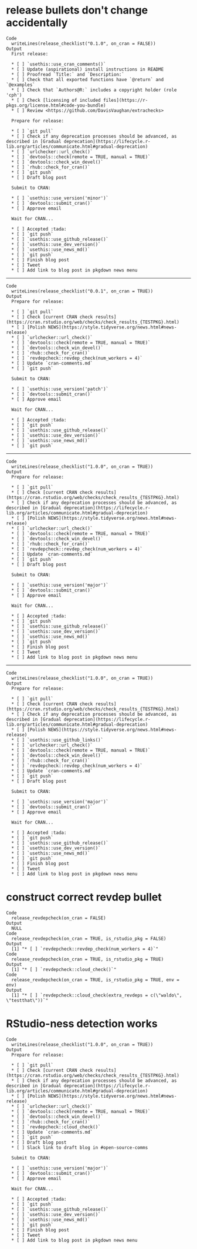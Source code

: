 # release bullets don't change accidentally

    Code
      writeLines(release_checklist("0.1.0", on_cran = FALSE))
    Output
      First release:
      
      * [ ] `usethis::use_cran_comments()`
      * [ ] Update (aspirational) install instructions in README
      * [ ] Proofread `Title:` and `Description:`
      * [ ] Check that all exported functions have `@return` and `@examples`
      * [ ] Check that `Authors@R:` includes a copyright holder (role 'cph')
      * [ ] Check [licensing of included files](https://r-pkgs.org/license.html#code-you-bundle)
      * [ ] Review <https://github.com/DavisVaughan/extrachecks>
      
      Prepare for release:
      
      * [ ] `git pull`
      * [ ] Check if any deprecation processes should be advanced, as described in [Gradual deprecation](https://lifecycle.r-lib.org/articles/communicate.html#gradual-deprecation)
      * [ ] `urlchecker::url_check()`
      * [ ] `devtools::check(remote = TRUE, manual = TRUE)`
      * [ ] `devtools::check_win_devel()`
      * [ ] `rhub::check_for_cran()`
      * [ ] `git push`
      * [ ] Draft blog post
      
      Submit to CRAN:
      
      * [ ] `usethis::use_version('minor')`
      * [ ] `devtools::submit_cran()`
      * [ ] Approve email
      
      Wait for CRAN...
      
      * [ ] Accepted :tada:
      * [ ] `git push`
      * [ ] `usethis::use_github_release()`
      * [ ] `usethis::use_dev_version()`
      * [ ] `usethis::use_news_md()`
      * [ ] `git push`
      * [ ] Finish blog post
      * [ ] Tweet
      * [ ] Add link to blog post in pkgdown news menu

---

    Code
      writeLines(release_checklist("0.0.1", on_cran = TRUE))
    Output
      Prepare for release:
      
      * [ ] `git pull`
      * [ ] Check [current CRAN check results](https://cran.rstudio.org/web/checks/check_results_{TESTPKG}.html)
      * [ ] [Polish NEWS](https://style.tidyverse.org/news.html#news-release)
      * [ ] `urlchecker::url_check()`
      * [ ] `devtools::check(remote = TRUE, manual = TRUE)`
      * [ ] `devtools::check_win_devel()`
      * [ ] `rhub::check_for_cran()`
      * [ ] `revdepcheck::revdep_check(num_workers = 4)`
      * [ ] Update `cran-comments.md`
      * [ ] `git push`
      
      Submit to CRAN:
      
      * [ ] `usethis::use_version('patch')`
      * [ ] `devtools::submit_cran()`
      * [ ] Approve email
      
      Wait for CRAN...
      
      * [ ] Accepted :tada:
      * [ ] `git push`
      * [ ] `usethis::use_github_release()`
      * [ ] `usethis::use_dev_version()`
      * [ ] `usethis::use_news_md()`
      * [ ] `git push`

---

    Code
      writeLines(release_checklist("1.0.0", on_cran = TRUE))
    Output
      Prepare for release:
      
      * [ ] `git pull`
      * [ ] Check [current CRAN check results](https://cran.rstudio.org/web/checks/check_results_{TESTPKG}.html)
      * [ ] Check if any deprecation processes should be advanced, as described in [Gradual deprecation](https://lifecycle.r-lib.org/articles/communicate.html#gradual-deprecation)
      * [ ] [Polish NEWS](https://style.tidyverse.org/news.html#news-release)
      * [ ] `urlchecker::url_check()`
      * [ ] `devtools::check(remote = TRUE, manual = TRUE)`
      * [ ] `devtools::check_win_devel()`
      * [ ] `rhub::check_for_cran()`
      * [ ] `revdepcheck::revdep_check(num_workers = 4)`
      * [ ] Update `cran-comments.md`
      * [ ] `git push`
      * [ ] Draft blog post
      
      Submit to CRAN:
      
      * [ ] `usethis::use_version('major')`
      * [ ] `devtools::submit_cran()`
      * [ ] Approve email
      
      Wait for CRAN...
      
      * [ ] Accepted :tada:
      * [ ] `git push`
      * [ ] `usethis::use_github_release()`
      * [ ] `usethis::use_dev_version()`
      * [ ] `usethis::use_news_md()`
      * [ ] `git push`
      * [ ] Finish blog post
      * [ ] Tweet
      * [ ] Add link to blog post in pkgdown news menu

---

    Code
      writeLines(release_checklist("1.0.0", on_cran = TRUE))
    Output
      Prepare for release:
      
      * [ ] `git pull`
      * [ ] Check [current CRAN check results](https://cran.rstudio.org/web/checks/check_results_{TESTPKG}.html)
      * [ ] Check if any deprecation processes should be advanced, as described in [Gradual deprecation](https://lifecycle.r-lib.org/articles/communicate.html#gradual-deprecation)
      * [ ] [Polish NEWS](https://style.tidyverse.org/news.html#news-release)
      * [ ] `usethis::use_github_links()`
      * [ ] `urlchecker::url_check()`
      * [ ] `devtools::check(remote = TRUE, manual = TRUE)`
      * [ ] `devtools::check_win_devel()`
      * [ ] `rhub::check_for_cran()`
      * [ ] `revdepcheck::revdep_check(num_workers = 4)`
      * [ ] Update `cran-comments.md`
      * [ ] `git push`
      * [ ] Draft blog post
      
      Submit to CRAN:
      
      * [ ] `usethis::use_version('major')`
      * [ ] `devtools::submit_cran()`
      * [ ] Approve email
      
      Wait for CRAN...
      
      * [ ] Accepted :tada:
      * [ ] `git push`
      * [ ] `usethis::use_github_release()`
      * [ ] `usethis::use_dev_version()`
      * [ ] `usethis::use_news_md()`
      * [ ] `git push`
      * [ ] Finish blog post
      * [ ] Tweet
      * [ ] Add link to blog post in pkgdown news menu

# construct correct revdep bullet

    Code
      release_revdepcheck(on_cran = FALSE)
    Output
      NULL
    Code
      release_revdepcheck(on_cran = TRUE, is_rstudio_pkg = FALSE)
    Output
      [1] "* [ ] `revdepcheck::revdep_check(num_workers = 4)`"
    Code
      release_revdepcheck(on_cran = TRUE, is_rstudio_pkg = TRUE)
    Output
      [1] "* [ ] `revdepcheck::cloud_check()`"
    Code
      release_revdepcheck(on_cran = TRUE, is_rstudio_pkg = TRUE, env = env)
    Output
      [1] "* [ ] `revdepcheck::cloud_check(extra_revdeps = c(\"waldo\", \"testthat\"))`"

# RStudio-ness detection works

    Code
      writeLines(release_checklist("1.0.0", on_cran = TRUE))
    Output
      Prepare for release:
      
      * [ ] `git pull`
      * [ ] Check [current CRAN check results](https://cran.rstudio.org/web/checks/check_results_{TESTPKG}.html)
      * [ ] Check if any deprecation processes should be advanced, as described in [Gradual deprecation](https://lifecycle.r-lib.org/articles/communicate.html#gradual-deprecation)
      * [ ] [Polish NEWS](https://style.tidyverse.org/news.html#news-release)
      * [ ] `urlchecker::url_check()`
      * [ ] `devtools::check(remote = TRUE, manual = TRUE)`
      * [ ] `devtools::check_win_devel()`
      * [ ] `rhub::check_for_cran()`
      * [ ] `revdepcheck::cloud_check()`
      * [ ] Update `cran-comments.md`
      * [ ] `git push`
      * [ ] Draft blog post
      * [ ] Slack link to draft blog in #open-source-comms
      
      Submit to CRAN:
      
      * [ ] `usethis::use_version('major')`
      * [ ] `devtools::submit_cran()`
      * [ ] Approve email
      
      Wait for CRAN...
      
      * [ ] Accepted :tada:
      * [ ] `git push`
      * [ ] `usethis::use_github_release()`
      * [ ] `usethis::use_dev_version()`
      * [ ] `usethis::use_news_md()`
      * [ ] `git push`
      * [ ] Finish blog post
      * [ ] Tweet
      * [ ] Add link to blog post in pkgdown news menu

